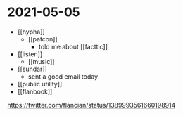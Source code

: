 # 2021-05-05

- [[hypha]]
  - [[patcon]]
    - told me about [[facttic]]
- [[listen]]
  - [[music]]
- [[sundar]]
  - sent a good email today
- [[public utility]]
- [[flanbook]]

https://twitter.com/flancian/status/1389993561660198914